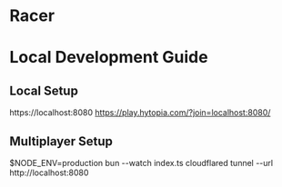 # Racer

# Local Development Guide

## Local Setup

https://localhost:8080
https://play.hytopia.com/?join=localhost:8080/

## Multiplayer Setup

$NODE_ENV=production
bun --watch index.ts
cloudflared tunnel --url http://localhost:8080
